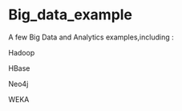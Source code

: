 Big_data_example
================
A few Big Data  and Analytics examples,including :

Hadoop

HBase

Neo4j

WEKA
